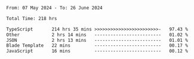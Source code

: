 
<!--START_SECTION:waka-->

```txt
From: 07 May 2024 - To: 26 June 2024

Total Time: 218 hrs

TypeScript       214 hrs 35 mins >>>>>>>>>>>>>>>>>>>>>>>>-   97.43 %
Other            2 hrs 14 mins   -------------------------   01.02 %
JSON             2 hrs 13 mins   -------------------------   01.01 %
Blade Template   22 mins         -------------------------   00.17 %
JavaScript       16 mins         -------------------------   00.12 %
```

<!--END_SECTION:waka-->

<!--

### Hi there 👋
**Iam-cesar/Iam-cesar** is a ✨ _special_ ✨ repository because its `README.md` (this file) appears on your GitHub profile.

Here are some ideas to get you started:

- 🔭 I’m currently working on ...
- 🌱 I’m currently learning ...
- 👯 I’m looking to collaborate on ...
- 🤔 I’m looking for help with ...
- 💬 Ask me about ...
- 📫 How to reach me: ...
- 😄 Pronouns: ...
- ⚡ Fun fact: ...
-->
